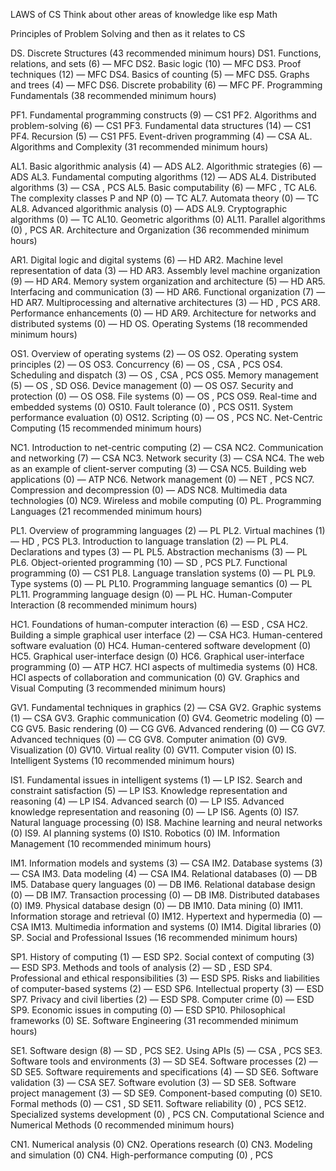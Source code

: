 LAWS of CS 
Think about other areas of knowledge like esp Math 


Principles of Problem Solving and then as it relates to CS


DS. Discrete Structures (43 recommended minimum hours)
DS1. Functions, relations, and sets (6) — MFC
DS2. Basic logic (10) — MFC
DS3. Proof techniques (12) — MFC
DS4. Basics of counting (5) — MFC
DS5. Graphs and trees (4) — MFC
DS6. Discrete probability (6) — MFC
PF. Programming Fundamentals (38 recommended minimum hours)

PF1. Fundamental programming constructs (9) — CS1
PF2. Algorithms and problem-solving (6) — CS1
PF3. Fundamental data structures (14) — CS1
PF4. Recursion (5) — CS1
PF5. Event-driven programming (4) — CSA
AL. Algorithms and Complexity (31 recommended minimum hours)

AL1. Basic algorithmic analysis (4) — ADS
AL2. Algorithmic strategies (6) — ADS
AL3. Fundamental computing algorithms (12) — ADS
AL4. Distributed algorithms (3) — CSA , PCS
AL5. Basic computability (6) — MFC , TC
AL6. The complexity classes P and NP (0) — TC
AL7. Automata theory (0) — TC
AL8. Advanced algorithmic analysis (0) — ADS
AL9. Cryptographic algorithms (0) — TC
AL10. Geometric algorithms (0)
AL11. Parallel algorithms (0) , PCS
AR. Architecture and Organization (36 recommended minimum hours)

AR1. Digital logic and digital systems (6) — HD
AR2. Machine level representation of data (3) — HD
AR3. Assembly level machine organization (9) — HD
AR4. Memory system organization and architecture (5) — HD
AR5. Interfacing and communication (3) — HD
AR6. Functional organization (7) — HD
AR7. Multiprocessing and alternative architectures (3) — HD , PCS
AR8. Performance enhancements (0) — HD
AR9. Architecture for networks and distributed systems (0) — HD
OS. Operating Systems (18 recommended minimum hours)

OS1. Overview of operating systems (2) — OS
OS2. Operating system principles (2) — OS
OS3. Concurrency (6) — OS , CSA , PCS
OS4. Scheduling and dispatch (3) — OS , CSA , PCS
OS5. Memory management (5) — OS , SD
OS6. Device management (0) — OS
OS7. Security and protection (0) — OS
OS8. File systems (0) — OS , PCS
OS9. Real-time and embedded systems (0)
OS10. Fault tolerance (0) , PCS
OS11. System performance evaluation (0)
OS12. Scripting (0) — OS , PCS
NC. Net-Centric Computing (15 recommended minimum hours)

NC1. Introduction to net-centric computing (2) — CSA
NC2. Communication and networking (7) — CSA
NC3. Network security (3) — CSA
NC4. The web as an example of client-server computing (3) — CSA
NC5. Building web applications (0) — ATP
NC6. Network management (0) — NET , PCS
NC7. Compression and decompression (0) — ADS
NC8. Multimedia data technologies (0)
NC9. Wireless and mobile computing (0)
PL. Programming Languages (21 recommended minimum hours)

PL1. Overview of programming languages (2) — PL
PL2. Virtual machines (1) — HD , PCS
PL3. Introduction to language translation (2) — PL
PL4. Declarations and types (3) — PL
PL5. Abstraction mechanisms (3) — PL
PL6. Object-oriented programming (10) — SD , PCS
PL7. Functional programming (0) — CS1
PL8. Language translation systems (0) — PL
PL9. Type systems (0) — PL
PL10. Programming language semantics (0) — PL
PL11. Programming language design (0) — PL
HC. Human-Computer Interaction (8 recommended minimum hours)

HC1. Foundations of human-computer interaction (6) — ESD , CSA
HC2. Building a simple graphical user interface (2) — CSA
HC3. Human-centered software evaluation (0)
HC4. Human-centered software development (0)
HC5. Graphical user-interface design (0)
HC6. Graphical user-interface programming (0) — ATP
HC7. HCI aspects of multimedia systems (0)
HC8. HCI aspects of collaboration and communication (0)
GV. Graphics and Visual Computing (3 recommended minimum hours)

GV1. Fundamental techniques in graphics (2) — CSA
GV2. Graphic systems (1) — CSA
GV3. Graphic communication (0)
GV4. Geometric modeling (0) — CG
GV5. Basic rendering (0) — CG
GV6. Advanced rendering (0) — CG
GV7. Advanced techniques (0) — CG
GV8. Computer animation (0)
GV9. Visualization (0)
GV10. Virtual reality (0)
GV11. Computer vision (0)
IS. Intelligent Systems (10 recommended minimum hours)

IS1. Fundamental issues in intelligent systems (1) — LP
IS2. Search and constraint satisfaction (5) — LP
IS3. Knowledge representation and reasoning (4) — LP
IS4. Advanced search (0) — LP
IS5. Advanced knowledge representation and reasoning (0) — LP
IS6. Agents (0)
IS7. Natural language processing (0)
IS8. Machine learning and neural networks (0)
IS9. AI planning systems (0)
IS10. Robotics (0)
IM. Information Management (10 recommended minimum hours)

IM1. Information models and systems (3) — CSA
IM2. Database systems (3) — CSA
IM3. Data modeling (4) — CSA
IM4. Relational databases (0) — DB
IM5. Database query languages (0) — DB
IM6. Relational database design (0) — DB
IM7. Transaction processing (0) — DB
IM8. Distributed databases (0)
IM9. Physical database design (0) — DB
IM10. Data mining (0)
IM11. Information storage and retrieval (0)
IM12. Hypertext and hypermedia (0) — CSA
IM13. Multimedia information and systems (0)
IM14. Digital libraries (0)
SP. Social and Professional Issues (16 recommended minimum hours)

SP1. History of computing (1) — ESD
SP2. Social context of computing (3) — ESD
SP3. Methods and tools of analysis (2) — SD , ESD
SP4. Professional and ethical responsibilities (3) — ESD
SP5. Risks and liabilities of computer-based systems (2) — ESD
SP6. Intellectual property (3) — ESD
SP7. Privacy and civil liberties (2) — ESD
SP8. Computer crime (0) — ESD
SP9. Economic issues in computing (0) — ESD
SP10. Philosophical frameworks (0)
SE. Software Engineering (31 recommended minimum hours)

SE1. Software design (8) — SD , PCS
SE2. Using APIs (5) — CSA , PCS
SE3. Software tools and environments (3) — SD
SE4. Software processes (2) — SD
SE5. Software requirements and specifications (4) — SD
SE6. Software validation (3) — CSA
SE7. Software evolution (3) — SD
SE8. Software project management (3) — SD
SE9. Component-based computing (0)
SE10. Formal methods (0) — CS1 , SD
SE11. Software reliability (0) , PCS
SE12. Specialized systems development (0) , PCS
CN. Computational Science and Numerical Methods (0 recommended minimum hours)

CN1. Numerical analysis (0)
CN2. Operations research (0)
CN3. Modeling and simulation (0)
CN4. High-performance computing (0) , PCS
